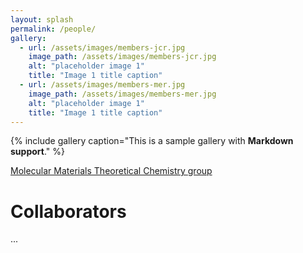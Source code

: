 ```yaml
---
layout: splash
permalink: /people/
gallery:
  - url: /assets/images/members-jcr.jpg
    image_path: /assets/images/members-jcr.jpg
    alt: "placeholder image 1"
    title: "Image 1 title caption"
  - url: /assets/images/members-mer.jpg
    image_path: /assets/images/members-mer.jpg
    alt: "placeholder image 1"
    title: "Image 1 title caption"
---
```


{% include gallery caption="This is a sample gallery with **Markdown support**." %}

 
[Molecular Materials Theoretical Chemistry group](www.molmattc.com/)


# Collaborators
...  



